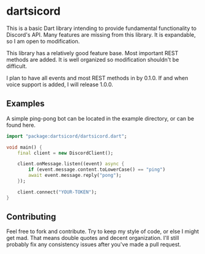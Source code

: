 # dartsicord

This is a basic Dart library intending to provide fundamental functionality to Discord's API.
Many features are missing from this library. It is expandable, so I am open to modification.

This library has a relatively good feature base. Most important REST methods are added.
It is well organized so modification shouldn't be difficult.

I plan to have all events and most REST methods in by 0.1.0. If and when voice support is
added, I will release 1.0.0.

## Examples

A simple ping-pong bot can be located in the example directory, or can be found here.

```dart
import "package:dartsicord/dartsicord.dart";

void main() {
	final client = new DiscordClient();

	client.onMessage.listen((event) async {
		if (event.message.content.toLowerCase() == "ping")
		await event.message.reply("pong");
	});

	client.connect("YOUR-TOKEN");
}
```

## Contributing

Feel free to fork and contribute. Try to keep my style of code, or else I might get mad. That means double quotes
and decent organization. I'll still probably fix any consistency issues after you've made a pull request.